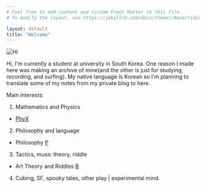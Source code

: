```yaml
---
# Feel free to add content and custom Front Matter to this file.
# To modify the layout, see https://jekyllrb.com/docs/themes/#overriding-theme-defaults

layout: default
title: "Welcome"
---
```


![Hi](/assets/img/pond.png)

Hi, I'm currently a student at university in South Korea. One reason I made here was making an archive of mine(and the other is just for studying, recording, and surfing). My native language is Korean so I'm planning to translate some of my notes from my private blog to here. 

Main interests: 

1. Mathematics and Physics
- [PhyX](./Phys/Phys_content.html)

2. Philosophy and language
- Philosophy [P](./P/P_content.html)

3. Tactics, music theory, riddle
- Art Theory and Riddles [R](./R/R_content.html)

4. Cubing, SF, spooky tales, other play \| experimental mind.